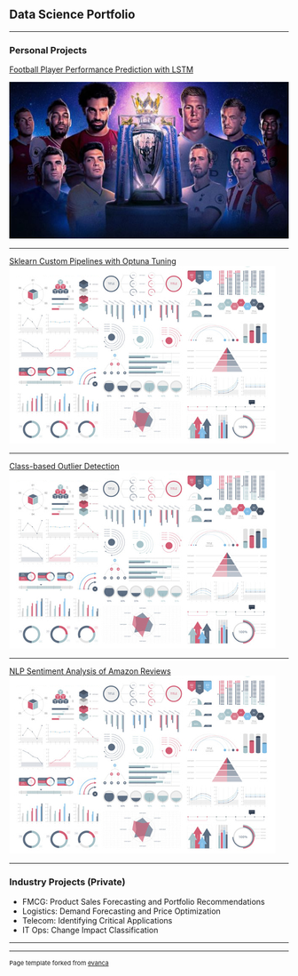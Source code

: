 ## Data Science Portfolio

---

### Personal Projects

[Football Player Performance Prediction with LSTM](/sample_page)

<img src="images/EPL_photo1.JPG?raw=true"/>

---
[Sklearn Custom Pipelines with Optuna Tuning](/pdf/sample_presentation.pdf)
<img src="images/dummy_thumbnail.jpg?raw=true"/>

---
[Class-based Outlier Detection](http://example.com/)
<img src="images/dummy_thumbnail.jpg?raw=true"/>

---
[NLP Sentiment Analysis of Amazon Reviews](http://example.com/)
<img src="images/dummy_thumbnail.jpg?raw=true"/>

---

### Industry Projects (Private)

- FMCG: Product Sales Forecasting and Portfolio Recommendations
- Logistics: Demand Forecasting and Price Optimization
- Telecom: Identifying Critical Applications
- IT Ops: Change Impact Classification

---




---
<p style="font-size:11px">Page template forked from <a href="https://github.com/evanca/quick-portfolio">evanca</a></p>
<!-- Remove above link if you don't want to attibute -->

